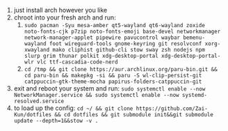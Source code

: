 1. just install arch however you like
2. chroot into your fresh arch and run:
    1. `sudo pacman -Syu mesa-amber qt5-wayland qt6-wayland zoxide noto-fonts-cjk p7zip noto-fonts-emoji base-devel networkmanager network-manager-applet pipewire pavucontrol waybar bemenu-wayland foot wireguard-tools gnome-keyring git resolvconf xorg-xwayland mako cliphist github-cli stow sway zsh nodejs npm slurp grim thunar polkit xdg-desktop-portal xdg-desktop-portal-wlr vlc ttf-cascadia-code-nerd`
    2. `cd /tmp && git clone https://aur.archlinux.org/paru-bin.git && cd paru-bin && makepkg -si && paru -S wl-clip-persist-git catppuccin-gtk-theme-mocha papirus-folders-catppuccin-git`
3. exit and reboot your system and run:
    `sudo systemctl enable --now NetworkManager.service && sudo systemctl enable --now systemd-resolved.service`
4. to load up the config:
    `cd ~/ && git clone https://github.com/Zai-Kun/dotfiles && cd dotfiles && git submodule init&&git submodule update --depth=1&&stow -v .`
